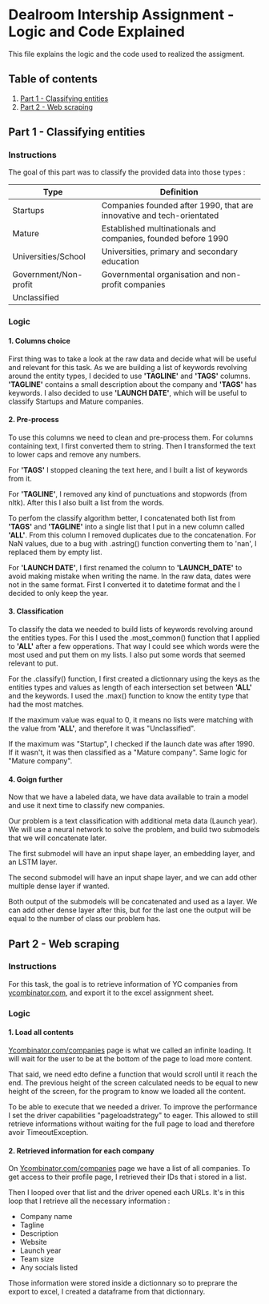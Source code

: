 # Dealroom Intership Assignment - Logic and Code Explained

This file explains the logic and the code used to realized the assigment.

## Table of contents
1. [Part 1 - Classifying entities](#part-1---classifying-entities)
2. [Part 2 - Web scraping](#part-2---web-scraping)


## Part 1 - Classifying entities

### Instructions

The goal of this part was to classify the provided data into those types :

| Type        | Definition           |
| ------------- | ------------- |
| Startups      | Companies founded after 1990, that are innovative and tech-orientated |
| Mature        | Established multinationals and companies, founded before 1990      |
| Universities/School | Universities, primary and secondary education      |
| Government/Non-profit | Governmental organisation and non-profit companies |
| Unclassified |


### Logic

#### 1. Columns choice
First thing was to take a look at the raw data and decide what will be useful and relevant for this task. As we are building a list of keywords revolving around the entity types, I decided to use **'TAGLINE'** and **'TAGS'** columns. **'TAGLINE'** contains a small description about the company and **'TAGS'** has keywords. I also decided to use **'LAUNCH DATE'**, which will be useful to classify Startups and Mature companies.

#### 2. Pre-process
To use this columns we need to clean and pre-process them.
For columns containing text, I first converted them to string. Then I transformed the text to lower caps and remove any numbers. 

For **'TAGS'** I stopped cleaning the text here, and I built a list of keywords from it.

For **'TAGLINE'**, I removed any kind of punctuations and stopwords (from nltk). After this I also built a list from the words.

To perfom the classify algorithm better, I concatenated both list from **'TAGS'** and **'TAGLINE'** into a single list that I put in a new column called **'ALL'**. From this column I removed duplicates due to the concatenation. For NaN values, due to a bug with .astring() function converting them to 'nan', I replaced them by empty list.

For **'LAUNCH DATE'**, I first renamed the column to **'LAUNCH_DATE'** to avoid making mistake when writing the name. In the raw data, dates were not in the same format. First I converted it to datetime format and the I decided to only keep the year.

#### 3. Classification

To classify the data we needed to build lists of keywords revolving around the entities types. For this I used the .most_common() function that I applied to **'ALL'** after a few opperations. That way I could see which words were the most used and put them on my lists. I also put some words that seemed relevant to put.

For the .classify() function, I first created a dictionnary using the keys as the entities types and values as length of each intersection set between **'ALL'** and the keywords. I used the .max() function to know the entity type that had the most matches.

If the maximum value was equal to 0, it means no lists were matching with the value from **'ALL'**, and therefore it was "Unclassified".

If the maximum was "Startup", I checked if the launch date was after 1990. If it wasn't, it was then classified as a "Mature company". Same logic for "Mature company".


#### 4. Goign further

Now that we have a labeled data, we have data available to train a model and use it next time to classify new companies.

Our problem is a text classification with additional meta data (Launch year). We will use a neural network to solve the problem, and build two submodels that we will concatenate later.

The first submodel will have an input shape layer, an embedding layer, and an LSTM layer.

The second submodel will have an input shape layer, and we can add other multiple dense layer if wanted.

Both output of the submodels will be concatenated and used as a layer. We can add other dense layer after this, but for the last one the output will be equal to the number of class our problem has.



## Part 2 - Web scraping

### Instructions

For this task, the goal is to retrieve information of YC companies from [ycombinator.com](https://www.ycombinator.com/companies/), and export it to the excel assignment sheet.

### Logic

#### 1. Load all contents

[Ycombinator.com/companies](https://www.ycombinator.com/companies/) page is what we called an infinite loading. It will wait for the user to be at the bottom of the page to load more content.

That said, we need edto define a function that would scroll until it reach the end. The previous height of the screen calculated needs to be equal to new height of the screen, for the program to know we loaded all the content.

To be able to execute that we needed a driver. To improve the performance I set the driver capabilities "pageloadstrategy" to eager. This allowed to still retrieve informations without waiting for the full page to load and therefore avoir TimeoutException.

#### 2. Retrieved information for each company

On [Ycombinator.com/companies](https://www.ycombinator.com/companies/) page we have a list of all companies. To get access to their profile page, I retrieved their IDs that i stored in a list.

Then I looped over that list and the driver opened each URLs. It's in this loop that I retrieve all the necessary information : 
- Company name
- Tagline
- Description
- Website
- Launch year
- Team size
- Any socials listed

Those information were stored inside a dictionnary so to preprare the export to excel, I created a dataframe from that dictionnary.


